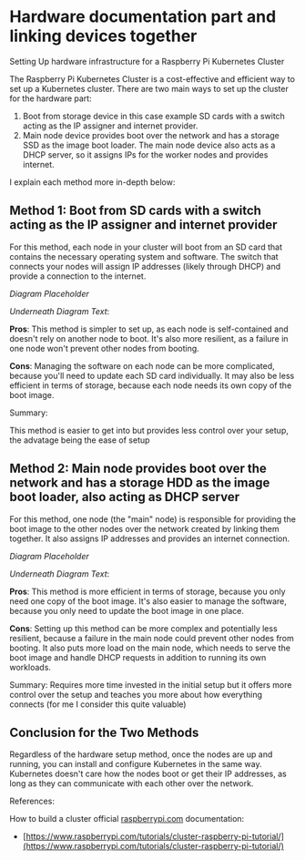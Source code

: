 # Hardware documentation part and linking devices together

Setting Up hardware infrastructure for a Raspberry Pi Kubernetes Cluster

The Raspberry Pi Kubernetes Cluster is a cost-effective and efficient way to set up a Kubernetes cluster. There are two main ways to set up the cluster for the hardware part:

1. Boot from storage device in this case example SD cards with a switch acting as the IP assigner and internet provider.
2. Main node device provides boot over the network and has a storage SSD as the image boot loader. The main node device also acts as a DHCP server, so it assigns IPs for the worker nodes and provides internet.

I explain each method more in-depth below:

## Method 1: Boot from SD cards with a switch acting as the IP assigner and internet provider

For this method, each node in your cluster will boot from an SD card that contains the necessary operating system and software. The switch that connects your nodes will assign IP addresses (likely through DHCP) and provide a connection to the internet.

_Diagram Placeholder_

_Underneath Diagram Text_:

**Pros**: This method is simpler to set up, as each node is self-contained and doesn't rely on another node to boot. It's also more resilient, as a failure in one node won't prevent other nodes from booting.

**Cons**: Managing the software on each node can be more complicated, because you'll need to update each SD card individually. It may also be less efficient in terms of storage, because each node needs its own copy of the boot image.

Summary:

This method is easier to get into but provides less control over your setup, the advatage being the ease of setup

## Method 2: Main node provides boot over the network and has a storage HDD as the image boot loader, also acting as DHCP server

For this method, one node (the "main" node) is responsible for providing the boot image to the other nodes over the network created by linking them together. It also assigns IP addresses and provides an internet connection.

_Diagram Placeholder_

_Underneath Diagram Text_:

**Pros**: This method is more efficient in terms of storage, because you only need one copy of the boot image. It's also easier to manage the software, because you only need to update the boot image in one place.

**Cons**: Setting up this method can be more complex and potentially less resilient, because a failure in the main node could prevent other nodes from booting. It also puts more load on the main node, which needs to serve the boot image and handle DHCP requests in addition to running its own workloads.

Summary:
Requires more time invested in the initial setup but it offers more control over the setup and teaches you more about how everything connects (for me I consider this quite valuable)

## Conclusion for the Two Methods

Regardless of the hardware setup method, once the nodes are up and running, you can install and configure Kubernetes in the same way. Kubernetes doesn't care how the nodes boot or get their IP addresses, as long as they can communicate with each other over the network.

References:

How to build a cluster official [raspberrypi.com](http://raspberrypi.com) documentation:

- [https://www.raspberrypi.com/tutorials/cluster-raspberry-pi-tutorial/](https://www.raspberrypi.com/tutorials/cluster-raspberry-pi-tutorial/)
